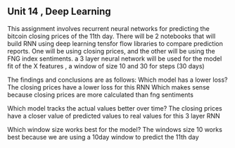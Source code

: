 ## Unit 14 , Deep Learning

This assignment involves recurrent neural networks for predicting the bitcoin closing prices of the 11th day.
There will be 2 notebooks that will build RNN using deep learning tensfor flow libraries to compare prediction reports.
One will be using closing prices, and the other will be using the FNG index sentiments.
a 3 layer neural network will be used for the model fit of the X features , a window of size 10  and 30 for steps (30 days)

The findings and conclusions are as follows:
Which model has a lower loss?
The closing prices have a lower loss for this RNN
Which makes sense because closing prices are more calculated
than fng sentiments

Which model tracks the actual values better over time?
The closing prices have a closer value of predicted values
to real values for this 3 layer RNN 


Which window size works best for the model?
The windows size 10 works best because we are using a 10day window
to predict the 11th day 
